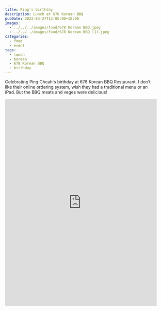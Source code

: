 ```yaml
---
title: Ping's birthday
description: Lunch at 678 Korean BBQ
pubDate: 2022-03-27T13:00:00+10:00
images:
  - ../../../images/food/678 Korean BBQ.jpeg
  - ../../../images/food/678 Korean BBQ (1).jpeg
categories:
  - food
  - event
tags:
  - lunch
  - Korean
  - 678 Korean BBQ
  - birthday
---
```


Celebrating Ping Cheah's birthday at 678 Korean BBQ Restaurant. I don't like their online ordering system, wish they had a traditional menu or an iPad. But the BBQ meats and veges were delicious!

<iframe src="https://www.facebook.com/plugins/post.php?href=https%3A%2F%2Fwww.facebook.com%2Fchris1.tham%2Fposts%2Fpfbid07Byx79qciKRTEpkoQ2uuP7hGqR6oQz4cUPEfUjBJXV6PZ7EkWyg8TfHD1mfUDjATl&show_text=true&width=500" width="500" height="684" style="border:none;overflow:hidden" scrolling="no" frameborder="0" allowfullscreen="true" allow="autoplay; clipboard-write; encrypted-media; picture-in-picture; web-share"></iframe>
